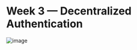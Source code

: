 # Week 3 — Decentralized Authentication


![image](https://user-images.githubusercontent.com/124447960/223561143-427ed85d-7cce-405c-aca5-d682bde5e291.png)
